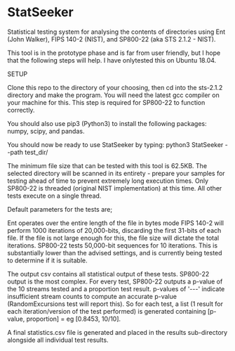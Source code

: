 # StatSeeker
Statistical testing system for analysing the contents of directories using Ent (John Walker), FIPS 140-2 (NIST), and SP800-22 (aka STS 2.1.2 - NIST).

This tool is in the prototype phase and is far from user friendly, but I hope that the following steps will help. I have onlytested this on Ubuntu 18.04.

SETUP

Clone this repo to the directory of your choosing, then cd into the sts-2.1.2 directory and make the program. You will need the latest gcc compiler on your machine for this. 
This step is required for SP800-22 to function correctly.

You should also use pip3 (Python3) to install the following packages: numpy, scipy, and pandas.

You should now be ready to use StatSeeker by typing: python3 StatSeeker --path test_dir/

The minimum file size that can be tested with this tool is 62.5KB. The selected directory will be scanned in its entirety - prepare your samples for testing ahead of time to prevent extremely long execution times. Only SP800-22 is threaded (original NIST implementation) at this time. All other tests execute on a single thread. 

Default parameters for the tests are;

Ent operates over the entire length of the file in bytes mode
FIPS 140-2 will perform 1000 iterations of 20,000-bits, discarding the first 31-bits of each file. If the file is not large enough for this, the file size will dictate the total iterations. 
SP800-22 tests 50,000-bit sequences for 10 iterations. This is substantially lower than the advised settings, and is currently being tested to determine if it is suitable. 

The output csv contains all statistical output of these tests. SP800-22 output is the most complex. For every test, SP800-22 outputs a p-value of the 10 streams tested and a proportion test result. p-values of '---' indicate insufficient stream counts to compute an accurate p-value (RandomExcursions test will report this). So for each test, a list (1 result for each iteration/version of the test performed) is generated containing [p-value, proportion] = eg [0.8453, 10/10]. 

A final statistics.csv file is generated and placed in the results sub-directory alongside all individual test results. 

